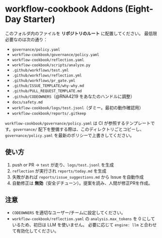# workflow-cookbook Addons (Eight-Day Starter)

このフォルダ内のファイルを **リポジトリのルート** に配置してください。
最低限必要なのは次の通り：

- `governance/policy.yaml`
- `workflow-cookbook/governance/policy.yaml`
- `workflow-cookbook/reflection.yaml`
- `workflow-cookbook/scripts/analyze.py`
- `.github/workflows/test.yml`
- `.github/workflows/reflection.yml`
- `.github/workflows/pr_gate.yml`
- `.github/ISSUE_TEMPLATE/why-why.md`
- `.github/PULL_REQUEST_TEMPLATE.md`
- `.github/CODEOWNERS`（@RNA4219 をあなたのハンドルに調整）
- `docs/safety.md`
- `workflow-cookbook/logs/test.jsonl`（ダミー。最初の動作確認用）
- `workflow-cookbook/reports/.gitkeep`

`workflow-cookbook/governance/policy.yaml` は CI が参照するテンプレートです。`governance/` 配下を整備する際は、このディレクトリごとコピーし、`governance/policy.yaml` を最新のポリシーで上書きしてください。

## 使い方
1. push or PR → `test` が走り、`logs/test.jsonl` を生成
2. `reflection` が実行され `reports/today.md` を生成
3. 失敗があれば `reports/issue_suggestions.md` から Issue を自動作成
4. 自動修正は **無効**（安全デチューン）。提案を読み、人間が修正PRを作成。

## 注意
- `CODEOWNERS` を適切なユーザー/チームに設定してください。
- `workflow-cookbook/reflection.yaml` の `analysis.max_tokens` を 0 にしているため、初日は LLM を使いません。
  必要に応じて `engine: llm` と合わせて有効化してください。
